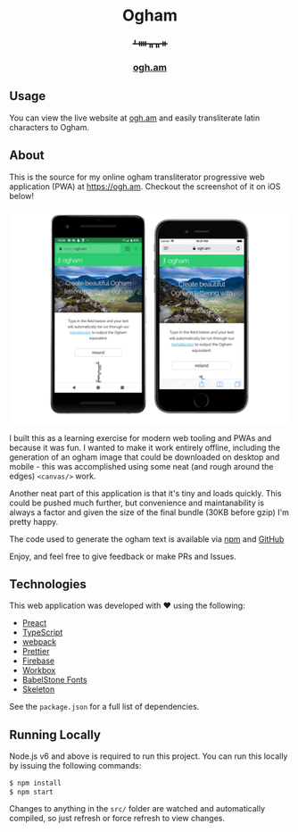 <h1 align="center">
  Ogham
</h1>
<h3 align="center">ᚆᚓᚂᚂᚑ</h3>
<h3 align="center">
  <a href="https://ogh.am">ogh.am</a>
</h3>

## Usage
You can view the live website at [ogh.am](https://ogh.am) and easily
transliterate latin characters to Ogham.

## About
This is the source for my online ogham transliterator progressive web
application (PWA) at https://ogh.am. Checkout the screenshot of it on iOS below!

![](https://github.com/evanshortiss/ogh.am/raw/master/screenshots/android-ios.png)

I built this as a learning exercise for modern web tooling and PWAs and because
it was fun. I wanted to make it work entirely offline, including the generation
of an ogham image that could be downloaded on desktop and mobile - this was
accomplished using some neat (and rough around the edges) `<canvas/>` work.

Another neat part of this application is that it's tiny and loads quickly. This
could be pushed much further, but convenience and maintanability is always a
factor and given the size of the final bundle (30KB before gzip) I'm pretty
happy.

The code used to generate the ogham text is available via
[npm](https://www.npmjs.com/package/ogham) and
[GitHub](https://github.com/evanshortiss/ogham)

Enjoy, and feel free to give feedback or make PRs and Issues.

## Technologies
This web application was developed with ❤️ using the following:

* [Preact](https://preactjs.com/)
* [TypeScript](https://www.typescriptlang.org/)
* [webpack](https://webpack.js.org/)
* [Prettier](https://prettier.io/)
* [Firebase](https://firebase.google.com/)
* [Workbox](https://developers.google.com/web/tools/workbox/)
* [BabelStone Fonts](http://www.babelstone.co.uk/Ogham/)
* [Skeleton](http://getskeleton.com/)

See the `package.json` for a full list of dependencies.


## Running Locally
Node.js v6 and above is required to run this project. You can run this locally
by issuing the following commands:

```
$ npm install
$ npm start
```

Changes to anything in the `src/` folder are watched and automatically compiled,
so just refresh or force refresh to view changes.
